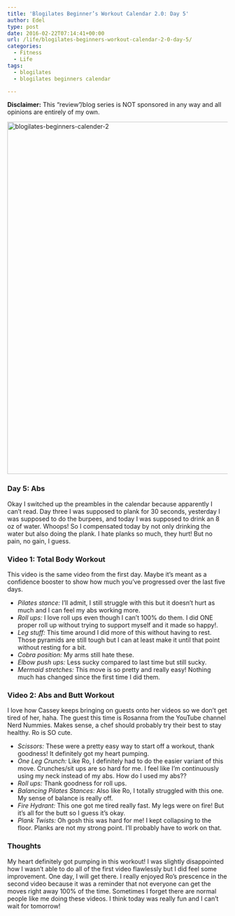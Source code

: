 ```yaml
---
title: 'Blogilates Beginner’s Workout Calendar 2.0: Day 5'
author: Edel
type: post
date: 2016-02-22T07:14:41+00:00
url: /life/blogilates-beginners-workout-calendar-2-0-day-5/
categories:
  - Fitness
  - Life
tags:
  - blogilates
  - blogilates beginners calendar

---
```

**Disclaimer:** This &#8220;review&#8221;/blog series is NOT sponsored in any way and all opinions are entirely of my own.

<a href="http://scattered.me/wp-content/uploads/2016/02/blogilates-beginners-calender-2.png" rel="attachment wp-att-11076"><img src="http://scattered.me/wp-content/uploads/2016/02/blogilates-beginners-calender-2-1024x806.png" alt="blogilates-beginners-calender-2" width="1024" height="806" class="alignnone size-large wp-image-11076" srcset="http://erzadel.net/blog/wp-content/uploads/2016/02/blogilates-beginners-calender-2-1024x806.png 1024w, http://erzadel.net/blog/wp-content/uploads/2016/02/blogilates-beginners-calender-2-300x236.png 300w, http://erzadel.net/blog/wp-content/uploads/2016/02/blogilates-beginners-calender-2-768x604.png 768w" sizes="(max-width: 1024px) 100vw, 1024px" /></a>

### Day 5: Abs

Okay I switched up the preambles in the calendar because apparently I can&#8217;t read. Day three I was supposed to plank for 30 seconds, yesterday I was supposed to do the burpees, and today I was supposed to drink an 8 oz of water. Whoops! So I compensated today by not only drinking the water but also doing the plank. I hate planks so much, they hurt! But no pain, no gain, I guess.

### Video 1: Total Body Workout

This video is the same video from the first day. Maybe it&#8217;s meant as a confidence booster to show how much you&#8217;ve progressed over the last five days.

<div class="flex-video">
</div>

  * _Pilates stance:_ I&#8217;ll admit, I still struggle with this but it doesn&#8217;t hurt as much and I can feel my abs working more.
  * _Roll ups:_ I love roll ups even though I can&#8217;t 100% do them. I did ONE proper roll up without trying to support myself and it made so happy!.
  * _Leg stuff:_ This time around I did more of this without having to rest. Those pyramids are still tough but I can at least make it until that point without resting for a bit.
  * _Cobra position:_ My arms still hate these.
  * _Elbow push ups:_ Less sucky compared to last time but still sucky.
  * _Mermaid stretches:_ This move is so pretty and really easy! Nothing much has changed since the first time I did them.

### Video 2: Abs and Butt Workout

I love how Cassey keeps bringing on guests onto her videos so we don&#8217;t get tired of her, haha. The guest this time is Rosanna from the YouTube channel Nerd Nummies. Makes sense, a chef should probably try their best to stay healthy. Ro is SO cute.

<div class="flex-video">
</div>

  * _Scissors:_ These were a pretty easy way to start off a workout, thank goodness! It definitely got my heart pumping.
  * _One Leg Crunch:_ Like Ro, I definitely had to do the easier variant of this move. Crunches/sit ups are so hard for me. I feel like I&#8217;m continuously using my neck instead of my abs. How do I used my abs??
  * _Roll ups:_ Thank goodness for roll ups.
  * _Balancing Pilates Stances:_ Also like Ro, I totally struggled with this one. My sense of balance is really off.
  * _Fire Hydrant:_ This one got me tired really fast. My legs were on fire! But it&#8217;s all for the butt so I guess it&#8217;s okay.
  * _Plank Twists:_ Oh gosh this was hard for me! I kept collapsing to the floor. Planks are not my strong point. I&#8217;ll probably have to work on that.

### Thoughts

My heart definitely got pumping in this workout! I was slightly disappointed how I wasn&#8217;t able to do all of the first video flawlessly but I did feel some improvement. One day, I will get there. I really enjoyed Ro&#8217;s prescence in the second video because it was a reminder that not everyone can get the moves right away 100% of the time. Sometimes I forget there are normal people like me doing these videos. I think today was really fun and I can&#8217;t wait for tomorrow!

<ol class="footnote">
</ol>